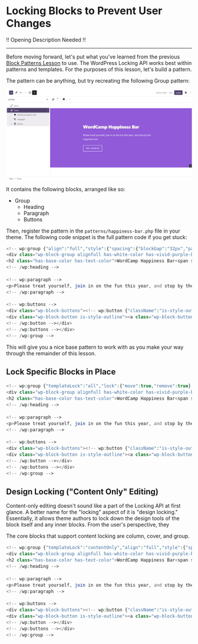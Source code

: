 # Locking Blocks to Prevent User Changes

!! Opening Description Needed !!

---

Before moving forward, let's put what you've learned from the previous [Block Patterns Lesson](/module-06/01-Creating-a-Block-Pattern.md) to use.  The WordPress Locking API works best within patterns and templates.  For the purposes of this lesson, let's build a pattern.

The pattern can be anything, but try recreating the following Group pattern:

![](/images/module-09/lesson-02/locking-base-pattern.png)

It contains the following blocks, arranged like so:

- Group
	- Heading
	- Paragraph
	- Buttons

Then, register the pattern in the `patterns/happiness-bar.php` file in your theme.  The following code snippet is the full pattern code if you get stuck:

```php
<!-- wp:group {"align":"full","style":{"spacing":{"blockGap":"32px","padding":{"top":"128px","bottom":"128px"}}},"backgroundColor":"vivid-purple","textColor":"white","layout":{"type":"constrained"}} -->
<div class="wp-block-group alignfull has-white-color has-vivid-purple-background-color has-text-color has-background" style="padding-top:128px;padding-bottom:128px"><!-- wp:heading {"textColor":"base"} -->
<h2 class="has-base-color has-text-color">WordCamp Happiness Bar<span style="font-family: system-ui, 'Apple Color Emoji', 'Noto Color Emoji', EmojiNotoColor, 'Noto Emoji', EmojiNoto, 'Segoe UI', 'Segoe UI Emoji', 'Segoe UI Symbol', 'Twitter Color Emoji', EmojiTwemColor, 'Twemoji Mozilla', EmojiTwem, 'EmojiOne Mozilla', 'Android Emoji', EmojiSymbols, Symbola, EmojiSymb !important;"></span></h2>
<!-- /wp:heading -->

<!-- wp:paragraph -->
<p>Please treat yourself, join in on the fun this year, and stop by the happiness bar.</p>
<!-- /wp:paragraph -->

<!-- wp:buttons -->
<div class="wp-block-buttons"><!-- wp:button {"className":"is-style-outline"} -->
<div class="wp-block-button is-style-outline"><a class="wp-block-button__link wp-element-button">See Schedule</a></div>
<!-- /wp:button --></div>
<!-- /wp:buttons --></div>
<!-- /wp:group -->
```

This will give you a nice base pattern to work with as you make your way through the remainder of this lesson.

## Lock Specific Blocks in Place

```php
<!-- wp:group {"templateLock":"all","lock":{"move":true,"remove":true},"align":"full","style":{"spacing":{"blockGap":"32px","padding":{"top":"128px","bottom":"128px"}}},"backgroundColor":"vivid-purple","textColor":"white","layout":{"type":"constrained"}} -->
<div class="wp-block-group alignfull has-white-color has-vivid-purple-background-color has-text-color has-background" style="padding-top:128px;padding-bottom:128px"><!-- wp:heading {"textColor":"base"} -->
<h2 class="has-base-color has-text-color">WordCamp Happiness Bar<span style="font-family: system-ui, 'Apple Color Emoji', 'Noto Color Emoji', EmojiNotoColor, 'Noto Emoji', EmojiNoto, 'Segoe UI', 'Segoe UI Emoji', 'Segoe UI Symbol', 'Twitter Color Emoji', EmojiTwemColor, 'Twemoji Mozilla', EmojiTwem, 'EmojiOne Mozilla', 'Android Emoji', EmojiSymbols, Symbola, EmojiSymb !important;"></span></h2>
<!-- /wp:heading -->

<!-- wp:paragraph -->
<p>Please treat yourself, join in on the fun this year, and stop by the happiness bar.</p>
<!-- /wp:paragraph -->

<!-- wp:buttons -->
<div class="wp-block-buttons"><!-- wp:button {"className":"is-style-outline"} -->
<div class="wp-block-button is-style-outline"><a class="wp-block-button__link wp-element-button">See Schedule</a></div>
<!-- /wp:button --></div>
<!-- /wp:buttons --></div>
<!-- /wp:group -->
```

## Design Locking ("Content Only" Editing)

Content-only editing doesn't sound like a part of the Locking API at first glance.  A better name for the "locking" aspect of it is "design locking."  Essentially, it allows theme authors to lock down the design tools of the block itself and any inner blocks.  From the user's perspective, they 

The core blocks that support content locking are column, cover, and group.

```php
<!-- wp:group {"templateLock":"contentOnly","align":"full","style":{"spacing":{"blockGap":"32px","padding":{"top":"128px","bottom":"128px"}}},"backgroundColor":"vivid-purple","textColor":"white","layout":{"type":"constrained"}} -->
<div class="wp-block-group alignfull has-white-color has-vivid-purple-background-color has-text-color has-background" style="padding-top:128px;padding-bottom:128px"><!-- wp:heading {"textColor":"base"} -->
<h2 class="has-base-color has-text-color">WordCamp Happiness Bar<span style="font-family: system-ui, 'Apple Color Emoji', 'Noto Color Emoji', EmojiNotoColor, 'Noto Emoji', EmojiNoto, 'Segoe UI', 'Segoe UI Emoji', 'Segoe UI Symbol', 'Twitter Color Emoji', EmojiTwemColor, 'Twemoji Mozilla', EmojiTwem, 'EmojiOne Mozilla', 'Android Emoji', EmojiSymbols, Symbola, EmojiSymb !important;"></span></h2>
<!-- /wp:heading -->

<!-- wp:paragraph -->
<p>Please treat yourself, join in on the fun this year, and stop by the happiness bar.</p>
<!-- /wp:paragraph -->

<!-- wp:buttons -->
<div class="wp-block-buttons"><!-- wp:button {"className":"is-style-outline"} -->
<div class="wp-block-button is-style-outline"><a class="wp-block-button__link wp-element-button">See Schedule</a></div>
<!-- /wp:button --></div>
<!-- /wp:buttons --></div>
<!-- /wp:group -->
```
